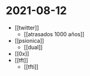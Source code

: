 # 2021-08-12

- [[twitter]]
  - [[atrasados 1000 años]]
- [[psionica]]
  - [[dual]]
- [[0x]]
- [[tft]]
  - [[tfti]]